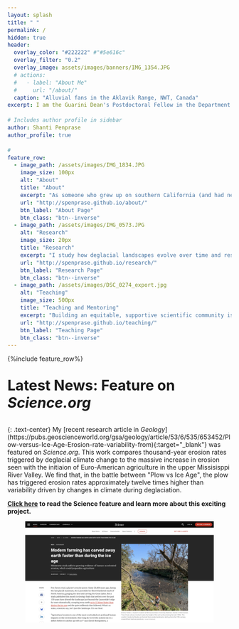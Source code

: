 ```yaml
---
layout: splash
title: " "
permalink: /
hidden: true
header:
  overlay_color: "#222222" #"#5e616c"
  overlay_filter: "0.2"
  overlay_image: assets/images/banners/IMG_1354.JPG
  # actions:
  #   - label: "About Me"
  #     url: "/about/"
  caption: "Alluvial fans in the Aklavik Range, NWT, Canada"  
excerpt: I am the Guarini Dean's Postdoctoral Fellow in the Department of Earth Sciences at Dartmouth College. I'm interested in the impacts of deglaciation, climate, and humans on landscapes. <br />

# Includes author profile in sidebar
author: Shanti Penprase
author_profile: true

#  
feature_row:
  - image_path: /assets/images/IMG_1834.JPG
    image_size: 100px
    alt: "About"
    title: "About"
    excerpt: "As someone who grew up on southern California (and had never seen snowfall before college!) but now loves to study glacial landscapes, I like to think of myself as <q>from SoCal to so cold!</q>"
    url: "http://spenprase.github.io/about/"
    btn_label: "About Page"
    btn_class: "btn--inverse"
  - image_path: /assets/images/IMG_0573.JPG
    alt: "Research"
    image_size: 20px
    title: "Research"
    excerpt: "I study how deglacial landscapes evolve over time and respond to climatic and athropogenic perturbations using a combination of field, lab, remote sensing, and modeling approaches."
    url: "http://spenprase.github.io/research/"
    btn_label: "Research Page"
    btn_class: "btn--inverse"
  - image_path: /assets/images/DSC_0274_export.jpg
    alt: "Teaching"
    image_size: 500px
    title: "Teaching and Mentoring"
    excerpt: "Building an equitable, supportive scientific community is my passion. I apply this in my approach to teaching and mentoring undergraduate students."
    url: "http://spenprase.github.io/teaching/"
    btn_label: "Teaching Page"
    btn_class: "btn--inverse"      
---
```


{%include feature_row%}

<p style="font-size: 2.0rem; font-weight: bold">Latest News: Feature on <i>Science.org</i> </p> {: .text-center}
My [recent research article in <i>Geology</i>](https://pubs.geoscienceworld.org/gsa/geology/article/53/6/535/653452/Plow-versus-Ice-Age-Erosion-rate-variability-from){:target="_blank"} was featured on <i>Science.org</i>. This work compares thousand-year erosion rates triggered by deglacial climate change to the massive increase in erosion seen with the initiaion of Euro-American agriculture in the upper Missisisppi River Valley. We find that, in the battle between "Plow vs Ice Age", the plow has triggered erosion rates approximately twelve times higher than variability driven by changes in climate during deglaciation. 

**[Click here](https://www.science.org/content/article/modern-farming-has-carved-away-earth-faster-ancient-ice-sheets) to read the Science feature and learn more about this exciting project.**

<figure class="0.75">
	<img src="/assets/images/Science%20Article%20Preview.png" alt="Science Article preview">
	<figcaption></figcaption>
</figure>
